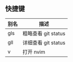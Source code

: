 ## 快捷键

 | 别名 | 描述                |
 | ---  | ---                 |
 | gls  | 粗略查看 git status |
 | gll  | 详细查看 git status |
 | v    | 打开 nvim           |
